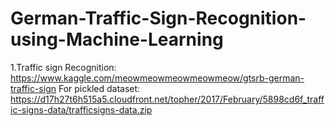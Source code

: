 # German-Traffic-Sign-Recognition-using-Machine-Learning

1.Traffic sign Recognition:
https://www.kaggle.com/meowmeowmeowmeowmeow/gtsrb-german-traffic-sign
For pickled dataset:
https://d17h27t6h515a5.cloudfront.net/topher/2017/February/5898cd6f_traffic-signs-data/trafficsigns-data.zip
